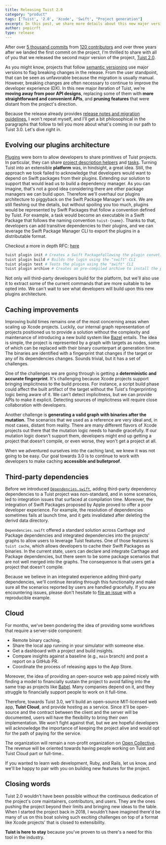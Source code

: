 ```yaml
---
title: Releasing Tuist 2.0
category: "product"
tags: ['Tuist', '2.0', 'Xcode', 'Swift', "Project generation"]
excerpt: In this post, we share more details about this new major version of the project, 2.0, and present the direction we are taking as we move towards 3.0.
author: pepicrft
type: release
---
```


After over [5 thousand commits](https://github.com/tuist/tuist/commits) from [120 contributors](https://github.com/tuist/tuist/graphs/contributors) and over three years after we landed the first commit on the project,
I'm thrilled to share with all of you that we released the second major version of the project, [Tuist 2.0](https://github.com/tuist/tuist/releases/tag/2.0.0).

As you might know,
projects that follow [semantic versioning](https://semver.org/) use major versions to flag breaking changes in the release.
From the user standpoint, that can be seen as unfavorable because the migration is usually manual.
However,
breaking changes are often necessary to continue to improve the developer experience (DX).
In this new major iteration of Tuist,
we're  **moving away from poor API designs**,
replacing some of them with **more straightforward and convenient APIs**,
and **pruning features** that were distant from the project's direction.

Because the release already provides [release notes and migration guidelines](https://github.com/tuist/tuist/releases/tag/2.0.0),
I won't repeat myself,
and I'll get a bit philosophical in the paragraphs that follow to tell you more about what's coming in our path to Tuist 3.0.
Let's dive right in.

## Evolving our plugins architecture

[Plugins](https://docs.old.tuist.io/plugins/using-plugins) were born to allow developers to share primitives of Tuist projects.
In particular, they can share [project description helpers](https://docs.old.tuist.io/guides/helpers) and [tasks](https://docs.old.tuist.io/commands/task).
Turning Tuist into an extensible **platform** was,
in hindsight,
a great idea.
Still, the approach we took failed to acknowledge that developers would want to depend on Swift packages from their plugins.
Extending our solution to support that would lead us to build a dependency manager.
As you can imagine,
that's not a good idea considering there are other package managers we can build upon.
Therefore we'll overhaul our plugins architecture to piggyback on the Swift Package Manager's work.
We are still fleshing out the details,
but without spoiling you too much,
plugins would be represented by Swift Packages that follow a convention defined by Tuist.
For example,
a task would become an executable in a Swift Package that follows the naming convention `tuist-{name}`.
Thanks to that,
developers can add transitive dependencies to their plugins,
and we can leverage the Swift Package Manager CLI to export the plugins in a distributable format.

Checkout a more in depth RFC: [here](https://github.com/tuist/tuist/discussions/3491)
```bash
tuist plugin init # Creates a Swift Packagefollowing the plugin convetions
tuist plugin build # Builds the lugin using the "swift" CLI
tuist plugin test # Tests the plugin using the "swift" CLI
tuist plugin archive # Creates an pre-compiled archive to install the plugin
```

Not only will third-party developers build for the platform,
but we'll also use it to extract some of the current commands that are more suitable to be opted into.
We can't wait to see what developers will build upon this new plugins architecture.

## Caching improvements

Improving build times remains one of the most concerning areas when scaling up Xcode projects.
Luckily,
our internal graph representation of projects positioned us to provide a solution without the complexity and maintenance of introducing a new build system like [Bazel](https://bazel.build/) entails.
The idea is simple,
the project is represented by a graph with targets as nodes,
some of which can be replaced with their binary counterpart at generation time.
The binaries are identified with a fingerprint that changes if the target or any of its dependencies changes.
Sounds trivial, but it has a set of challenges.

One of the challenges we are going through is getting a **deterministic and accurate fingerprint**.
It's challenging because Xcode projects support bringing implicitness to the build process.
For instance,
a script build phase could affect the built artifact of the target without the Tuist's fingerprinting logic being aware of it.
We can't detect implicitness,
but we can provide APIs to make it explicit.
Detecting sources of implicitness will require close collaboration with developers.

Another challenge is **generating a valid graph with binaries after the mutation.**
The scenarios that we used as a reference are very ideal and,
in most cases, distant from reality.
There are many different flavors of Xcode projects out there that the mutation logic needs to handle gracefully.
If our mutation logic doesn't support them,
developers might end up getting a project that doesn't compile,
or even worse,
they won't get a project at all.

When we adventured ourselves into the caching land,
we knew it was not going to be easy.
Our goal towards 3.0 is to continue to work with developers to make caching **accessible and bulletproof**.

## Third-party dependencies

Before we introduced [`Dependencies.swift`](https://docs.old.tuist.io/guides/third-party-dependencies),
adding third-party dependency dependencies to a Tuist project was non-standard,
and in some scenarios,
led to integration issues that surfaced at compilation time.
Moreover,
the integration of Swift Packages proposed by Apple proved to offer a poor developer experience.
For example,
the resolution of dependencies sometimes fails at launch time,
and it gets invalidated after deleting the derivd data directory.

`Dependencies.swift` offered a standard solution across Carthage and Package dependencies
and integrated dependencies into the projects' graphs to allow users to leverage Tuist features.
One of those features is `tuist cache`,
which allows developers to cache their Swift Packages as binaries.
In the current state,
users can declare and integrate Carthage and Package dependencies,
but there seem to be some package scenarios that are not well merged into the graphs.
The consequence is that users get a project that doesn't compile.

Because we believe in an integrated experience adding third-party dependencies,
we'll continue iterating through this functionality and make sure all the scenarios reported by users are handled gracefully.
If you are encountering issues,
please don't hesitate to [file an issue](https://github.com/tuist/tuist/issues/new?assignees=&labels=&template=Bug_report.md) with a reproducible example.

## Cloud

For months,
we've been pondering the idea of providing some workflows that require a server-side component:

- Remote binary caching.
- Share the local app running in your simulator with someone else.
- Get a dashboard with a project and build insights.
- Compare insights against a baseline (e.g., `main` branch) and post a report on a GitHub PR.
- Coordinate the process of releasing apps to the App Store.

Moreover, the idea of providing an open-source web app paired nicely with finding a model to financially sustain the project to avoid falling into the same trap as projects like [Babel](https://babeljs.io/). Many companies depend on it, and they struggle to financially support people to work on it full-time.

Therefore, towards Tuist 3.0, we'll build an open-source MIT-licensed web app, **Tuist Cloud**,
and provide hosting as a service.
Since it'll be open-source and the contract between the client and the server will be documented,
users will have the flexibility to bring their own implementation.
We won't fight against that,
but we are hopeful developers will acknowledge the importance of keeping the project alive and would opt for the path of paying for the service.

The organization will remain a non-profit organization on [Open Collective](https://opencollective.com/tuistapp).
The revenue will be oriented towards having people working on Tuist and Tuist Cloud part or full-time..

If you wanted to learn web development, Ruby, and Rails,
let us know,
and we'll be happy to pair with you on building new features for the project.

## Closing words

Tuist 2.0 wouldn't have been possible without the continuous dedication of the project's core maintainers, contributors, and users.
They are the ones pushing the project beyond their limits and bringing new ideas to the table.
When I started the project back in 2018, I wouldn't have imagined there'd be many of us on this boat solving such exciting challenges on top of a format like Xcode projects' that is closed to extensibility.

**Tuist is here to stay** because you've proven to us there's a need for this tool in the industry.
